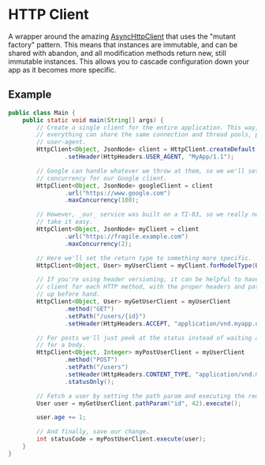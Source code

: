 HTTP Client
===========

A wrapper around the amazing [AsyncHttpClient](https://github.com/AsyncHttpClient/async-http-client) that uses the
"mutant factory" pattern. This means that instances are immutable, and can be shared with abandon, and all modification
methods return new, still immutable instances. This allows you to cascade configuration down your app as it becomes
more specific.

Example
-------

```java
public class Main {
    public static void main(String[] args) {
        // Create a single client for the entire application. This way,
        // everything can share the same connection and thread pools, plus
        // user-agent.
        HttpClient<Object, JsonNode> client = HttpClient.createDefault()
                .setHeader(HttpHeaders.USER_AGENT, "MyApp/1.1");

        // Google can handle whatever we throw at them, so we we'll set a high
        // concurrency for our Google client.
        HttpClient<Object, JsonNode> googleClient = client
                .url("https://www.google.com")
                .maxConcurrency(100);

        // However, _our_ service was built on a TI-83, so we really need to
        // take it easy.
        HttpClient<Object, JsonNode> myClient = client
                .url("https://fragile.example.com")
                .maxConcurrency(2);

        // Here we'll set the return type to something more specific.
        HttpClient<Object, User> myUserClient = myClient.forModelType(User.class);

        // If you're using header versioning, it can be helpful to have a new
        // client for each HTTP method, with the proper headers and paths set
        // up before hand.
        HttpClient<Object, User> myGetUserClient = myUserClient
                .method("GET")
                .setPath("/users/{id}")
                .setHeader(HttpHeaders.ACCEPT, "application/vnd.myapp.users.v1+json");

        // For posts we'll just peek at the status instead of waiting around
        // for a body.
        HttpClient<Object, Integer> myPostUserClient = myUserClient
                .method("POST")
                .setPath("/users")
                .setHeader(HttpHeaders.CONTENT_TYPE, "application/vnd.myapp.users.v1+json")
                .statusOnly();

        // Fetch a user by setting the path param and executing the request.
        User user = myGetUserClient.pathParam("id", 42).execute();

        user.age += 1;

        // And finally, save our change.
        int statusCode = myPostUserClient.execute(user);
    }
}
```
